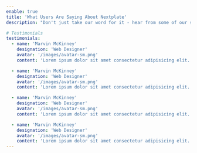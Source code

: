 ```yaml
---
enable: true
title: 'What Users Are Saying About Nextplate'
description: "Don't just take our word for it - hear from some of our satisfied users!  Check out some of our testimonials below to see what others are saying about Nextplate."

# Testimonials
testimonials:
  - name: 'Marvin McKinney'
    designation: 'Web Designer'
    avatar: '/images/avatar-sm.png'
    content: 'Lorem ipsum dolor sit amet consectetur adipisicing elit. Qui iusto illo molestias, assumenda expedita commodi inventore non itaque molestiae voluptatum dolore, facilis sapiente, repellat veniam.'

  - name: 'Marvin McKinney'
    designation: 'Web Designer'
    avatar: '/images/avatar-sm.png'
    content: 'Lorem ipsum dolor sit amet consectetur adipisicing elit. Qui iusto illo molestias, assumenda expedita commodi inventore non itaque molestiae voluptatum dolore, facilis sapiente, repellat veniam.'

  - name: 'Marvin McKinney'
    designation: 'Web Designer'
    avatar: '/images/avatar-sm.png'
    content: 'Lorem ipsum dolor sit amet consectetur adipisicing elit. Qui iusto illo molestias, assumenda expedita commodi inventore non itaque molestiae voluptatum dolore, facilis sapiente, repellat veniam.'

  - name: 'Marvin McKinney'
    designation: 'Web Designer'
    avatar: '/images/avatar-sm.png'
    content: 'Lorem ipsum dolor sit amet consectetur adipisicing elit. Qui iusto illo molestias, assumenda expedita commodi inventore non itaque molestiae voluptatum dolore, facilis sapiente, repellat veniam.'
---
```

